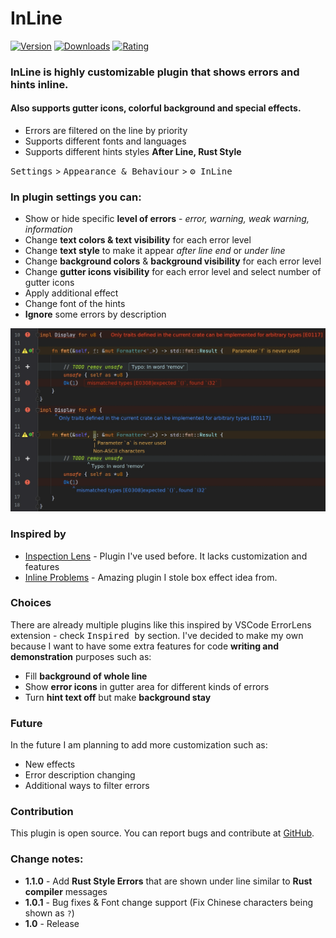 # InLine
[![Version](https://img.shields.io/jetbrains/plugin/v/21051-inline.svg?color=aa3030)](https://plugins.jetbrains.com/plugin/21051-inline)
[![Downloads](https://img.shields.io/jetbrains/plugin/d/21051-inline.svg?color=aa3090)](https://plugins.jetbrains.com/plugin/21051-inline)
[![Rating](https://img.shields.io/jetbrains/plugin/r/rating/21051-inline?color=30aa30)](https://plugins.jetbrains.com/plugin/21051-inline)
<!-- Plugin description -->
### InLine is highly customizable plugin that shows errors and hints inline. 
#### Also supports gutter icons, colorful background and special effects.

* Errors are filtered on the line by priority
* Supports different fonts and languages
* Supports different hints styles __After Line, Rust Style__

<kbd>Settings</kbd> > <kbd>Appearance & Behaviour</kbd> > <kbd>⚙ InLine</kbd>
### In plugin settings you can:
* Show or hide specific __level of errors__ - _error, warning, weak warning, information_
* Change __text colors & text visibility__ for each error level
* Change __text style__ to make it appear _after line end_ or _under line_
* Change __background colors__ & __background visibility__ for each error level
* Change __gutter icons visibility__ for each error level and select number of gutter icons
* Apply additional effect
* Change font of the hints
* __Ignore__ some errors by description

![](https://raw.githubusercontent.com/IoaNNUwU/InLine/main/media/example.png)

### Inspired by
* [Inspection Lens](https://plugins.jetbrains.com/plugin/19678-inspection-lens) - Plugin I've used before.
It lacks customization and features
* [Inline Problems](https://plugins.jetbrains.com/plugin/20789-inlineproblems) - Amazing plugin I stole box effect idea from.

### Choices

There are already multiple plugins like this inspired by VSCode ErrorLens extension - check <kbd>Inspired by</kbd> section.
I've decided to make my own because I want to have some extra features for code __writing and demonstration__ purposes such as:
* Fill __background of whole line__
* Show __error icons__ in gutter area for different kinds of errors
* Turn __hint text off__ but make __background stay__

### Future

In the future I am planning to add more customization such as:
* New effects
* Error description changing
* Additional ways to filter errors

### Contribution

This plugin is open source. You can report bugs and contribute at [GitHub](https://github.com/IoaNNUwU/InLine).

<!-- Plugin description end -->
### Change notes:
<!-- Change notes -->
* __1.1.0__ - Add __Rust Style Errors__ that are shown under line similar to __Rust compiler__ messages
* __1.0.1__ - Bug fixes & Font change support (Fix Chinese characters being shown as `?`)
* __1.0__ - Release
<!-- Change notes end -->
